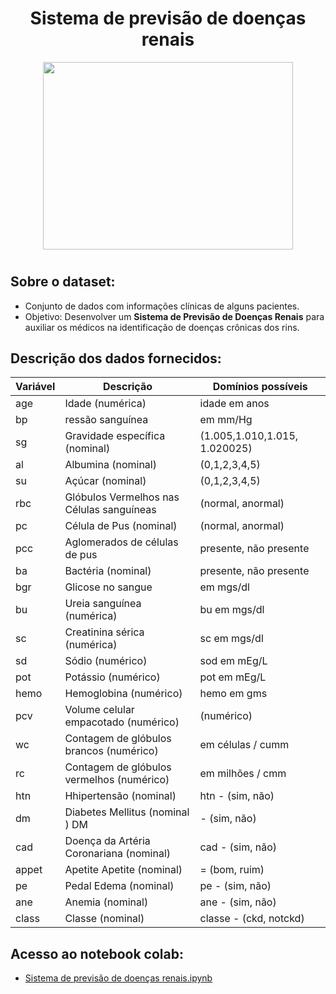 <center>
    <h1>  Sistema de previsão de doenças renais </h1>
    <img src="imagem\kidney.gif" width="400" height="300">
    <h1>  </h1>
</center>

## Sobre o dataset:

*   Conjunto de dados com informações clínicas de alguns pacientes.
*   Objetivo: Desenvolver um **Sistema de Previsão de Doenças Renais** para auxiliar os médicos na identificação de doenças crônicas dos rins.

##  Descrição dos dados fornecidos:

Variável | Descrição | Domínios possíveis
-------- | --------- | -------------------
age | Idade (numérica)  | idade em anos
bp | ressão sanguínea  | em mm/Hg
sg | Gravidade específica (nominal)  | (1.005,1.010,1.015, 1.020025)
al | Albumina (nominal)  | (0,1,2,3,4,5)
su | Açúcar (nominal)  | (0,1,2,3,4,5)
 rbc | Glóbulos Vermelhos nas Células sanguíneas  | (normal, anormal)
 pc | Célula de Pus (nominal)  | (normal, anormal)
 pcc | Aglomerados de células de pus  | presente, não presente
 ba | Bactéria (nominal) |  presente, não presente
 bgr | Glicose no sangue  | em mgs/dl
 bu | Ureia sanguínea (numérica)  |  bu em mgs/dl
 sc | Creatinina sérica (numérica)  |  sc em mgs/dl
 sd | Sódio (numérico)  | sod em mEg/L
 pot | Potássio (numérico)  | pot em mEg/L
 hemo | Hemoglobina (numérico) |  hemo em gms
 pcv | Volume celular empacotado (numérico) |  (numérico)
 wc | Contagem de glóbulos brancos (numérico)  | em células / cumm
 rc | Contagem de glóbulos vermelhos (numérico)  | em milhões / cmm
 htn | Hhipertensão (nominal)  | htn - (sim, não)
 dm | Diabetes Mellitus (nominal )  DM |  - (sim, não)
 cad | Doença da Artéria Coronariana (nominal)  | cad - (sim, não)
 appet | Apetite Apetite (nominal)  | = (bom, ruim)
 pe | Pedal Edema (nominal)  | pe - (sim, não)
 ane | Anemia (nominal)  | ane - (sim, não)
class | Classe (nominal)  | classe - (ckd, notckd)

## Acesso ao notebook colab:
* [Sistema de previsão de doenças renais.ipynb]()